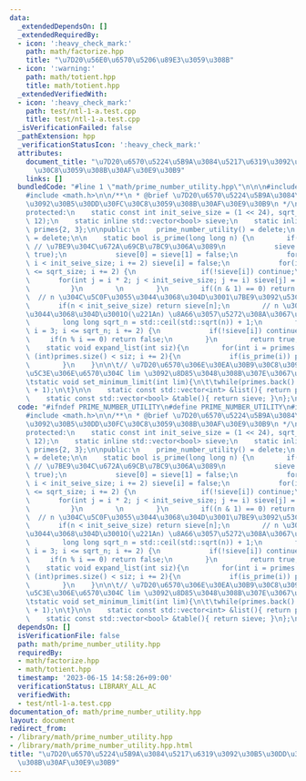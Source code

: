 ```yaml
---
data:
  _extendedDependsOn: []
  _extendedRequiredBy:
  - icon: ':heavy_check_mark:'
    path: math/factorize.hpp
    title: "\u7D20\u56E0\u6570\u5206\u89E3\u3059\u308B"
  - icon: ':warning:'
    path: math/totient.hpp
    title: math/totient.hpp
  _extendedVerifiedWith:
  - icon: ':heavy_check_mark:'
    path: test/ntl-1-a.test.cpp
    title: test/ntl-1-a.test.cpp
  _isVerificationFailed: false
  _pathExtension: hpp
  _verificationStatusIcon: ':heavy_check_mark:'
  attributes:
    document_title: "\u7D20\u6570\u5224\u5B9A\u3084\u5217\u6319\u3092\u30B5\u30DD\u30FC\
      \u30C8\u3059\u308B\u30AF\u30E9\u30B9"
    links: []
  bundledCode: "#line 1 \"math/prime_number_utility.hpp\"\n\n\n#include <vector>\n\
    #include <math.h>\n\n/**\n * @brief \u7D20\u6570\u5224\u5B9A\u3084\u5217\u6319\
    \u3092\u30B5\u30DD\u30FC\u30C8\u3059\u308B\u30AF\u30E9\u30B9\n */\nclass prime_number_utility{\n\
    protected:\n    static const int init_seive_size = (1 << 24), sqrt_size = (1 <<\
    \ 12);\n    static inline std::vector<bool> sieve;\n    static inline std::vector<int>\
    \ primes{2, 3};\n\npublic:\n    prime_number_utility() = delete;\n    ~prime_number_utility()\
    \ = delete;\n\n    static bool is_prime(long long n) {\n        if(sieve.empty()){\
    \ // \u7BE9\u304C\u672A\u69CB\u7BC9\u306A\u3089\n            sieve.assign(init_seive_size,\
    \ true);\n            sieve[0] = sieve[1] = false;\n            for(int i = 4;\
    \ i < init_seive_size; i += 2) sieve[i] = false;\n            for(int i = 3; i\
    \ <= sqrt_size; i += 2) {\n                if(!sieve[i]) continue;\n         \
    \       for(int j = i * 2; j < init_seive_size; j += i) sieve[j] = false;\n  \
    \          }\n        \n        }\n        if((n & 1) == 0) return 0;\n      \
    \  // n \u304C\u5C0F\u3055\u3044\u3068\u304D\u3001\u7BE9\u3092\u53C2\u7167\n \
    \       if(n < init_seive_size) return sieve[n];\n        // n \u304C\u5927\u304D\
    \u3044\u3068\u304D\u3001O(\u221An) \u8A66\u3057\u5272\u308A\u3067\u8A08\u7B97\n\
    \        long long sqrt_n = std::ceil(std::sqrt(n)) + 1;\n        for(long long\
    \ i = 3; i <= sqrt_n; i += 2) {\n            if(!sieve[i]) continue;\n       \
    \     if(n % i == 0) return false;\n        }\n        return true;\n    }\n\n\
    \    static void expand_list(int siz){\n        for(int i = primes.back() + 2;\
    \ (int)primes.size() < siz; i += 2){\n            if(is_prime(i)) primes.push_back(i);\n\
    \        }\n    }\n\n\t// \u7D20\u6570\u306E\u30EA\u30B9\u30C8\u3092\u3001\u672B\
    \u5C3E\u306E\u6570\u304C lim \u3092\u8D85\u3048\u308B\u307E\u3067\u62E1\u5F35\n\
    \tstatic void set_minimum_limit(int lim){\n\t\twhile(primes.back() < lim) expand_list(primes.size()\
    \ + 1);\n\t}\n\n    static const std::vector<int> &list(){ return primes; }\n\
    \    static const std::vector<bool> &table(){ return sieve; }\n};\n\n\n"
  code: "#ifndef PRIME_NUMBER_UTILITY\n#define PRIME_NUMBER_UTILITY\n#include <vector>\n\
    #include <math.h>\n\n/**\n * @brief \u7D20\u6570\u5224\u5B9A\u3084\u5217\u6319\
    \u3092\u30B5\u30DD\u30FC\u30C8\u3059\u308B\u30AF\u30E9\u30B9\n */\nclass prime_number_utility{\n\
    protected:\n    static const int init_seive_size = (1 << 24), sqrt_size = (1 <<\
    \ 12);\n    static inline std::vector<bool> sieve;\n    static inline std::vector<int>\
    \ primes{2, 3};\n\npublic:\n    prime_number_utility() = delete;\n    ~prime_number_utility()\
    \ = delete;\n\n    static bool is_prime(long long n) {\n        if(sieve.empty()){\
    \ // \u7BE9\u304C\u672A\u69CB\u7BC9\u306A\u3089\n            sieve.assign(init_seive_size,\
    \ true);\n            sieve[0] = sieve[1] = false;\n            for(int i = 4;\
    \ i < init_seive_size; i += 2) sieve[i] = false;\n            for(int i = 3; i\
    \ <= sqrt_size; i += 2) {\n                if(!sieve[i]) continue;\n         \
    \       for(int j = i * 2; j < init_seive_size; j += i) sieve[j] = false;\n  \
    \          }\n        \n        }\n        if((n & 1) == 0) return 0;\n      \
    \  // n \u304C\u5C0F\u3055\u3044\u3068\u304D\u3001\u7BE9\u3092\u53C2\u7167\n \
    \       if(n < init_seive_size) return sieve[n];\n        // n \u304C\u5927\u304D\
    \u3044\u3068\u304D\u3001O(\u221An) \u8A66\u3057\u5272\u308A\u3067\u8A08\u7B97\n\
    \        long long sqrt_n = std::ceil(std::sqrt(n)) + 1;\n        for(long long\
    \ i = 3; i <= sqrt_n; i += 2) {\n            if(!sieve[i]) continue;\n       \
    \     if(n % i == 0) return false;\n        }\n        return true;\n    }\n\n\
    \    static void expand_list(int siz){\n        for(int i = primes.back() + 2;\
    \ (int)primes.size() < siz; i += 2){\n            if(is_prime(i)) primes.push_back(i);\n\
    \        }\n    }\n\n\t// \u7D20\u6570\u306E\u30EA\u30B9\u30C8\u3092\u3001\u672B\
    \u5C3E\u306E\u6570\u304C lim \u3092\u8D85\u3048\u308B\u307E\u3067\u62E1\u5F35\n\
    \tstatic void set_minimum_limit(int lim){\n\t\twhile(primes.back() < lim) expand_list(primes.size()\
    \ + 1);\n\t}\n\n    static const std::vector<int> &list(){ return primes; }\n\
    \    static const std::vector<bool> &table(){ return sieve; }\n};\n\n#endif"
  dependsOn: []
  isVerificationFile: false
  path: math/prime_number_utility.hpp
  requiredBy:
  - math/factorize.hpp
  - math/totient.hpp
  timestamp: '2023-06-15 14:58:26+09:00'
  verificationStatus: LIBRARY_ALL_AC
  verifiedWith:
  - test/ntl-1-a.test.cpp
documentation_of: math/prime_number_utility.hpp
layout: document
redirect_from:
- /library/math/prime_number_utility.hpp
- /library/math/prime_number_utility.hpp.html
title: "\u7D20\u6570\u5224\u5B9A\u3084\u5217\u6319\u3092\u30B5\u30DD\u30FC\u30C8\u3059\
  \u308B\u30AF\u30E9\u30B9"
---
```

